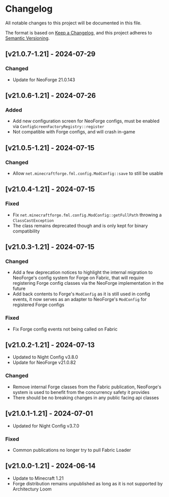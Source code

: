 # Changelog
All notable changes to this project will be documented in this file.

The format is based on [Keep a Changelog](https://keepachangelog.com/en/1.0.0/),
and this project adheres to [Semantic Versioning](https://semver.org/spec/v2.0.0.html).

## [v21.0.7-1.21] - 2024-07-29
### Changed
- Update for NeoForge 21.0.143

## [v21.0.6-1.21] - 2024-07-26
### Added
- Add new configuration screen for NeoForge configs, must be enabled via `ConfigScreenFactoryRegistry::register`
- Not compatible with Forge configs, and will crash in-game

## [v21.0.5-1.21] - 2024-07-15
### Changed
- Allow `net.minecraftforge.fml.config.ModConfig::save` to still be usable

## [v21.0.4-1.21] - 2024-07-15
### Fixed
- Fix `net.minecraftforge.fml.config.ModConfig::getFullPath` throwing a `ClassCastException`
- The class remains deprecated though and is only kept for binary compatibility

## [v21.0.3-1.21] - 2024-07-15
### Changed
- Add a few deprecation notices to highlight the internal migration to NeoForge's config system for Forge on Fabric, that will require registering Forge config classes via the NeoForge implementation in the future
- Add back contents to Forge's `ModConfig` as it is still used in config events, it now serves as an adapter to NeoForge's `ModConfig` for registered Forge configs
### Fixed
- Fix Forge config events not being called on Fabric

## [v21.0.2-1.21] - 2024-07-13
- Updated to Night Config v3.8.0
- Update for NeoForge v21.0.82
### Changed
- Remove internal Forge classes from the Fabric publication, NeoForge's system is used to benefit from the concurrency safety it provides
- There should be no breaking changes in any public facing api classes

## [v21.0.1-1.21] - 2024-07-01
- Updated for Night Config v3.7.0
### Fixed
- Common publications no longer try to pull Fabric Loader

## [v21.0.0-1.21] - 2024-06-14
- Update to Minecraft 1.21
- Forge distribution remains unpublished as long as it is not supported by Architectury Loom

[Keep a Changelog]: https://keepachangelog.com/en/1.0.0/
